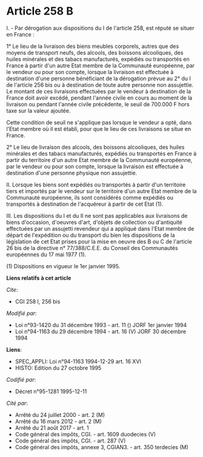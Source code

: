 # Article 258 B

I. - Par dérogation aux dispositions du I de l'article 258, est réputé se situer en France :

1° Le lieu de la livraison des biens meubles corporels, autres que des moyens de transport neufs, des alcools, des boissons
alcooliques, des huiles minérales et des tabacs manufacturés, expédiés ou transportés en France à partir d'un autre Etat
membre de la Communauté européenne, par le vendeur ou pour son compte, lorsque la livraison est effectuée à destination d'une
personne bénéficiant de la dérogation prévue au 2° du I de l'article 256 bis ou à destination de toute autre personne non
assujettie. Le montant de ces livraisons effectuées par le vendeur à destination de la France doit avoir excédé, pendant
l'année civile en cours au moment de la livraison ou pendant l'année civile précédente, le seuil de 700.000 F hors taxe sur
la valeur ajoutée.

Cette condition de seuil ne s'applique pas lorsque le vendeur a opté, dans l'Etat membre où il est établi, pour que le lieu
de ces livraisons se situe en France.

2° Le lieu de livraison des alcools, des boissons alcooliques, des huiles minérales et des tabacs manufacturés, expédiés ou
transportés en France à partir du territoire d'un autre Etat membre de la Communauté européenne, par le vendeur ou pour son
compte, lorsque la livraison est effectuée à destination d'une personne physique non assujettie.

II. Lorsque les biens sont expédiés ou transportés à partir d'un territoire tiers et importés par le vendeur sur le
territoire d'un autre Etat membre de la Communauté européenne, ils sont considérés comme expédiés ou transportés à
destination de l'acquéreur à partir de cet Etat (1).

III. Les dispositions du I et du II ne sont pas applicables aux livraisons de biens d'occasion, d'oeuvres d'art, d'objets de
collection ou d'antiquité effectuées par un assujetti revendeur qui a appliqué dans l'Etat membre de départ de l'expédition
ou du transport du bien les dispositions de la législation de cet Etat prises pour la mise en oeuvre des B ou C de l'article
26 bis de la directive n° 77/388/C.E.E. du Conseil des Communautés européennes du 17 mai 1977 (1).

(1) Dispositions en vigueur le 1er janvier 1995.

**Liens relatifs à cet article**

_Cite_:

  - CGI 258 I, 256 bis

_Modifié par_:

  - Loi n°93-1420 du 31 décembre 1993 - art. 11 () JORF 1er janvier 1994
  - Loi n°94-1163 du 29 décembre 1994 - art. 16 (V) JORF 30 décembre 1994

**Liens**:

  - SPEC_APPLI: Loi n°94-1163 1994-12-29 art. 16 XVI
  - HISTO: Edition du 27 octobre 1995

_Codifié par_:

  - Décret n°95-1281 1995-12-11

_Cité par_:

  - Arrêté du 24 juillet 2000 - art. 2 (M)
  - Arrêté du 16 mars 2012 - art. 2 (M)
  - Arrêté du 21 août 2017 - art. 1
  - Code général des impôts, CGI. - art. 1609 duodecies (V)
  - Code général des impôts, CGI. - art. 287 (V)
  - Code général des impôts, annexe 3, CGIAN3. - art. 350 terdecies (M)
